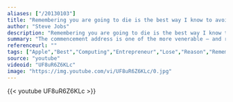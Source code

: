 ```yaml
---
aliases: ["/20130103"]
title: "Remembering you are going to die is the best way I know to avoid the trap of thinking you have something to lose. You are already naked. There is no reason not to follow your heart."
author: "Steve Jobs"
description: "Remembering you are going to die is the best way I know to avoid the trap of thinking you have something to lose. You are already naked. There is no reason not to follow your heart. - Steve Jobs quotes from GetInspired365.com"
summary: "The commencement address is one of the more venerable – and respectable – traditions of American academia, especially at elite universities such as Stanford and Harvard. Because Steve Jobs died at such a relatively young age (56) this is destined to be regarded as a classic. But it faces stiff competition – as the list maintained by humanity.org testifies. "
referenceurl: ""
tags: ["Apple","Best","Computing","Entrepreneur","Lose","Reason","Remembering","Thinking",]
source: "youtube"
videoid: "UF8uR6Z6KLc"
image: "https://img.youtube.com/vi/UF8uR6Z6KLc/0.jpg"
---
```


{{< youtube UF8uR6Z6KLc >}}
